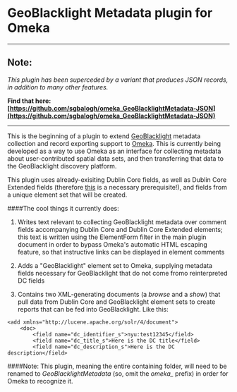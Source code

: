 # GeoBlacklight Metadata plugin for Omeka

---
## Note:
*This plugin has been superceded by a variant that produces JSON records, in addition to many other features.*

**Find that here: [https://github.com/sgbalogh/omeka_GeoBlacklightMetadata-JSON](https://github.com/sgbalogh/omeka_GeoBlacklightMetadata-JSON)**

---

This is the beginning of a plugin to extend [GeoBlacklight](http://geoblacklight.org/) metadata collection and record exporting support to [Omeka](http://omeka.org/). This is currently being developed as a way to use Omeka as an interface for collecting metadata about user-contributed spatial data sets, and then transferring that data to the GeoBlacklight discovery platform.

This plugin uses already-exisiting Dublin Core fields, as well as Dublin Core Extended fields (therefore [this](http://omeka.org/add-ons/plugins/dublin-core-extended/) is a necessary prerequisite!), and fields from a unique element set that will be created.

####The cool things it currently does:
1) Writes text relevant to collecting GeoBlacklight metadata over comment fields accompanying Dublin Core and Dublin Core Extended elements; this text is written using the ElementForm filter in the main plugin document in order to bypass Omeka's automatic HTML escaping feature, so that instructive links can be displayed in element comments

2) Adds a "GeoBlacklight" element set to Omeka, supplying metadata fields necessary for GeoBlacklight that do not come fromo reinterpreted DC fields

3) Contains two XML-generating documents (a *browse* and a *show*) that pull data from Dublin Core and GeoBlacklight element sets to create reports that can be fed into GeoBlacklight. Like this:

```
<add xmlns="http://lucene.apache.org/solr/4/document">
	<doc>
		<field name="dc_identifier_s">nyu:test12345</field>
		<field name="dc_title_s">Here is the DC title</field>
		<field name="dc_description_s">Here is the DC description</field>
```

####Note:
This plugin, meaning the entire containing folder, will need to be renamed to *GeoBlacklightMetadata* (so, omit the *omeka_* prefix) in order for Omeka to recognize it.

